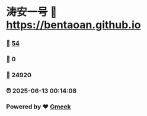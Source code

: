 # 涛安一号 :link: https://bentaoan.github.io 
### :page_facing_up: [54](https://bentaoan.github.io/tag.html) 
### :speech_balloon: 0 
### :hibiscus: 24920 
### :alarm_clock: 2025-06-13 00:14:08 
### Powered by :heart: [Gmeek](https://github.com/Meekdai/Gmeek)
